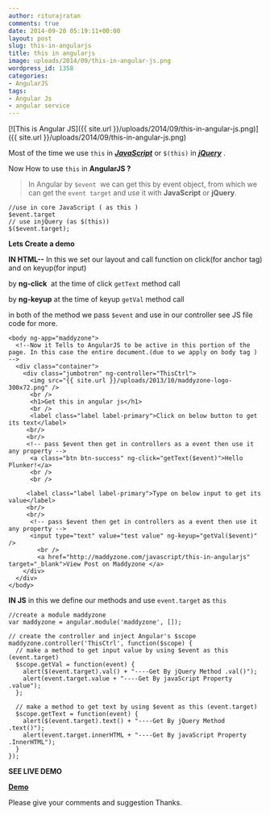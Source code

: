 ```yaml
---
author: riturajratan
comments: true
date: 2014-09-20 05:19:11+00:00
layout: post
slug: this-in-angularjs
title: this in angularjs
image: uploads/2014/09/this-in-angular-js.png
wordpress_id: 1358
categories:
- AngularJS
tags:
- Angular Js
- angular service
---
```



[![This is Angular JS]({{ site.url }}/uploads/2014/09/this-in-angular-js.png)]({{ site.url }}/uploads/2014/09/this-in-angular-js.png)

Most of the time we use `this` in [_**JavaScript**_](http://maddyzone.com/category/javascript) or `$(this)` in [_**jQuery**_](http://maddyzone.com/category/javascript/jquery) .

Now How to use `this` in **AngularJS ?**


>In Angular by `$event`  we can get this by event object, from which we can get the `event target` and use it with **JavaScript** or **jQuery**.
    
    //use in core JavaScript ( as this )
    $event.target
    // use injQuery (as $(this))
    $($event.target);


**Lets Create a demo**

**IN HTML--** In this we set our layout and call function on click(for anchor tag) and on keyup(for input)

by **ng-click**  at the time of click `getText` method call

by **ng-keyup** at the time of keyup `getVal` method call

in both of the method we pass `$event` and use in our controller see JS file code for more.
    
    <body ng-app="maddyzone">
      <!--Now it Tells to AngularJS to be active in this portion of the page. In this case the entire document.(due to we apply on body tag ) -->
      <div class="container">
        <div class="jumbotron" ng-controller="ThisCtrl">
          <img src="{{ site.url }}/uploads/2013/10/maddyzone-logo-300x72.png" />
          <br />
          <h1>Get this in angular js</h1>
          <br />
          <label class="label label-primary">Click on below button to get its text</label>
         <br/>
         <br/>
         <!-- pass $event then get in controllers as a event then use it any property -->
          <a class="btn btn-success" ng-click="getText($event)">Hello Plunker!</a>
          <br />
          <br />
          
         <label class="label label-primary">Type on below input to get its value</label>
         <br/>
         <br/>
          <!-- pass $event then get in controllers as a event then use it any property -->
          <input type="text" value="test value" ng-keyup="getVal($event)" />
            <br />
            <a href="http://maddyzone.com/javascript/this-in-angularjs" target="_blank">View Post on Maddyzone </a>
        </div>
      </div>
    </body>


**IN JS** in this we define our methods and use `event.target` as `this`

    
    //create a module maddyzone
    var maddyzone = angular.module('maddyzone', []);
    
    // create the controller and inject Angular's $scope
    maddyzone.controller('ThisCtrl', function($scope) {
      // make a method to get input value by using $event as this (event.target)
      $scope.getVal = function(event) {
        alert($(event.target).val() + "----Get By jQuery Method .val()");
        alert(event.target.value + "----Get By javaScript Property .value");
      };
    
      // make a method to get text by using $event as this (event.target)
      $scope.getText = function(event) {
        alert($(event.target).text() + "----Get By jQuery Method .text()");
        alert(event.target.innerHTML + "----Get By javaScript Property .InnerHTML");
      }
    });


**SEE LIVE DEMO**

**[Demo](http://embed.plnkr.co/uXuSUcinjNIfneq0MIqg/preview)**


Please give your comments and suggestion Thanks.
